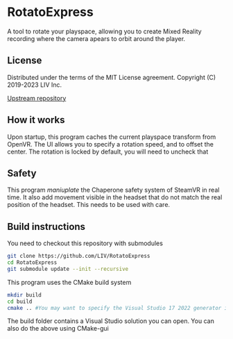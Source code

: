 # RotatoExpress

A tool to rotate your playspace, allowing you to create Mixed Reality recording where the camera apears to orbit around the player.

## License

Distributed under the terms of the MIT License agreement. Copyright (C) 2019-2023 LIV Inc. 

[Upstream repository](https://github.com/LIV/RotatoExpress)

## How it works

Upon startup, this program caches the current playspace transform from OpenVR. The UI allows you to specify a rotation speed, and to offset the center. The rotation is locked by default, you will need to uncheck that

## Safety

This program *maniuplate* the Chaperone safety system of SteamVR in real time. It also add movement visible in the headset that do not match the real position of the headset. This needs to be used with care.

## Build instructions

You need to checkout this repository with submodules

```bash
git clone https://github.com/LIV/RotatoExpress
cd RotatoExpress
git submodule update --init --recursive
```

This program uses the CMake build system

```bash
mkdir build
cd build 
cmake .. #You may want to specify the Visual Studio 17 2022 generator in 64bit using the -G -A arguments.
```

The build folder contains a Visual Studio solution you can open. You can also do the above using CMake-gui

